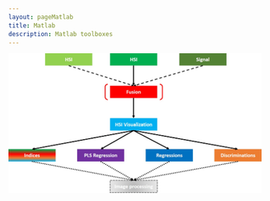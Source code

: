 ```yaml
---
layout: pageMatlab
title: Matlab
description: Matlab toolboxes
---
```


<center><img src="Matlab.jpg" width="900"/></center>

